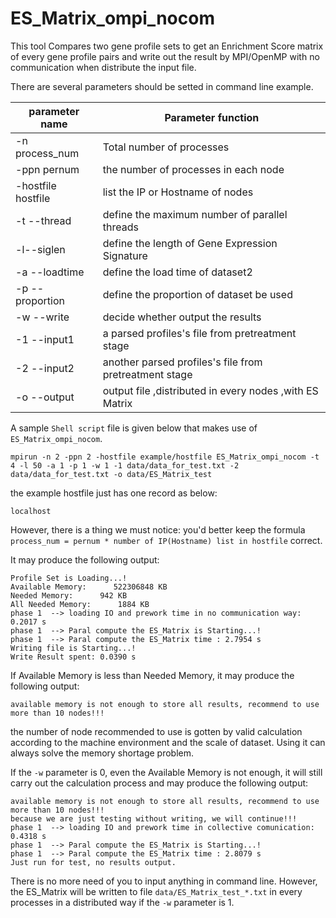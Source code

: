 <a name="ES_Matrix_ompi_nocom.doc"></a>
# ES_Matrix_ompi_nocom #

This tool Compares two gene profile sets to get an Enrichment Score matrix 
of every gene profile pairs and write out the result by MPI/OpenMP with no
communication when distribute the input file.

There are several parameters should be setted in command line example.

| parameter name | Parameter function |
| -------------- | -------------------|
| -n process_num | Total number of processes |
| -ppn pernum |the number of processes in each node |
| -hostfile hostfile | list the IP or Hostname of nodes |
| -t --thread | define the maximum number of parallel threads |
| -l--siglen | define the length of Gene Expression Signature |
| -a --loadtime | define the load time of dataset2 |
| -p --proportion | define the proportion of dataset be used |
| -w --write | decide whether output the results  |
| -1 --input1 | a parsed profiles's file from pretreatment stage |
| -2 --input2 | another parsed profiles's file from pretreatment stage |
| -o --output | output file ,distributed in every nodes ,with ES Matrix |

A sample `Shell script` file is given below that makes use of `ES_Matrix_ompi_nocom`.

```shell
mpirun -n 2 -ppn 2 -hostfile example/hostfile ES_Matrix_ompi_nocom -t 4 -l 50 -a 1 -p 1 -w 1 -1 data/data_for_test.txt -2 data/data_for_test.txt -o data/ES_Matrix_test
```

the example hostfile just has one record as below:
```shell
localhost
```

However, there is a thing we must notice:
you'd better keep the formula `process_num = pernum * number of IP(Hostname) list in hostfile` 
correct.

It may produce the following output:
```shell
Profile Set is Loading...!
Available Memory:      522306848 KB
Needed Memory:      942 KB
All Needed Memory:      1884 KB
phase 1  --> loading IO and prework time in no communication way: 0.2017 s
phase 1  --> Paral compute the ES_Matrix is Starting...!
phase 1  --> Paral compute the ES_Matrix time : 2.7954 s
Writing file is Starting...!
Write Result spent: 0.0390 s
```

If Available Memory is less than Needed Memory, it may produce the following output:
```shell
available memory is not enough to store all results, recommend to use more than 10 nodes!!!
```
the number of node recommended to use is gotten by valid calculation according to the machine environment and the scale of dataset.
Using it can always solve the memory shortage problem.

If the `-w` parameter is 0, even the Available Memory is not enough, it will still carry out the calculation process and may produce the following output:
```shell
available memory is not enough to store all results, recommend to use more than 10 nodes!!!
because we are just testing without writing, we will continue!!!
phase 1  --> loading IO and prework time in collective comunication: 0.4318 s
phase 1  --> Paral compute the ES_Matrix is Starting...!
phase 1  --> Paral compute the ES_Matrix time : 2.8079 s
Just run for test, no results output.
```

There is no more need of you to input anything in command line. However,
the ES_Matrix will be written to file `data/ES_Matrix_test_*.txt` in every
processes in a distributed way if the `-w` parameter is 1.